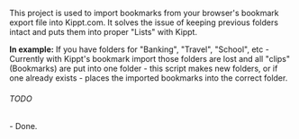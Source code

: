 
This project is used to import bookmarks from your browser's bookmark export file into Kippt.com. It solves the issue of keeping previous folders intact and puts them into proper "Lists" with Kippt.

<b>In example:</b>
If you have folders for "Banking", "Travel", "School", etc - Currently with Kippt's bookmark import those folders are lost and all "clips" (Bookmarks) are put into one folder - this script makes new folders, or if one already exists - places the imported bookmarks into the correct folder.

<h6>TODO</h6>
 - Done.